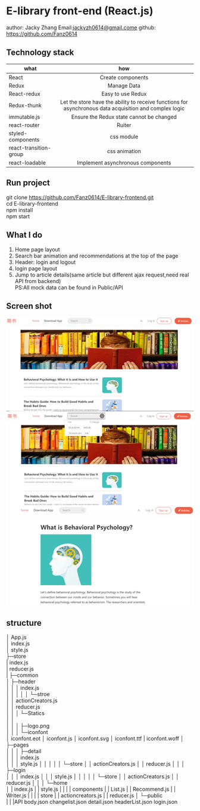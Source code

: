E-library front-end (React.js)
====
author: Jacky Zhang  Email:jackyzh0614@gmail.come  github: https://github.com/Fanz0614

Technology stack
----------

| what   | how   |
| ---------- | :-----------:  | 
| React    | Create components    |
| Redux     | Manage Data    |
| React-redux     | Easy to use Redux     |
| Redux-thunk     | Let the store have the ability to receive functions for asynchronous data acquisition and complex logic     |
| immutable.js     | Ensure the Redux state cannot be changed    |
| react-router    | Ruiter    |
| styled-components    | css module    |
| react-transition-group    | css animation     |
| react-loadable     | Implement asynchronous components     |

Run project
-----------
git clone https://github.com/Fanz0614/E-library-frontend.git <br>
cd E-library-frontend <br>
npm install <br>
npm start <br>

What I do 
---------
1. Home page layout 
2. Search bar animation and recommendations at the top of the page
3. Header: login and logout
4. login page layout
5. Jump to article details(same article but different ajax request,need real API from backend)<br>
PS:All mock data can be found in Public/API

Screen shot
-----------
![Alt text](https://raw.githubusercontent.com/Fanz0614/pic/master/1.PNG)
![Alt text](https://raw.githubusercontent.com/Fanz0614/pic/master/2.PNG)
![Alt text](https://raw.githubusercontent.com/Fanz0614/pic/master/3.PNG)

structure
------------
│  App.js                         
│  index.js                       
│  style.js                       
├─store   
|      index.js                  
|      reducer.js                 
|
├─common                     
│  ├─header                       
│  │  │  index.js                
│  │  │
│  │  └─stroe                     
│  │          actionCreators.js            
│  │          reducer.js         
│  │
│  └─Statics                   
│      │               
│      │
│      ├─logo.png       
│      │
│      └─iconfont                   
│              iconfont.eot
│              iconfont.js
│              iconfont.svg
│              iconfont.ttf
|              iconfont.woff
│
├─pages                         
│  │
│  ├─detail                       
│  │  │  index.js                            
│  │  │  style.js
│  │  │
│  │  └─store
│  │          actionCreators.js
│  │          reducer.js
│  │
│  ├─login                        
│  │  │  index.js
│  │  │  style.js
│  │  │
│  │  └─store
│  │          actionCreators.js
│  │          reducer.js
│  │
│  └─home                      
│     | index.js
|     | style.js
|     |
|     | components
|     |           List.js
|     |           Recommend.js
|     |           Writer.js
|     |
|     | store
|     |      actioncreators.js
|     |      reducer.js
│
└─public        
      |
      |
      |API
         body.json
         changelist.json
         detail.json
         headerList.json
         login.json
         
